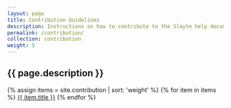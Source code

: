 ```yaml
---
layout: page
title: Contribution Guidelines
description: Instructions on how to contribute to the Slayte help documentation
permalink: /contribution/
collection: contribution
weight: 5
---
```


## {{ page.description }}

{% assign items = site.contribution | sort: 'weight' %}
{% for item in items %}
  <a href="{{ site.baseurl }}{{ item.url }}">{{ item.title }}</a>
{% endfor %}